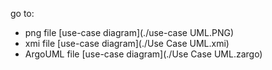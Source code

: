 go to:

 - png file [use-case diagram](./use-case UML.PNG)
 - xmi file [use-case diagram](./Use Case UML.xmi)
 - ArgoUML file [use-case diagram](./Use Case UML.zargo)
